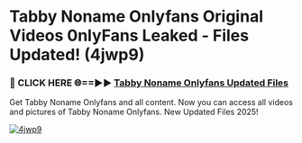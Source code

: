 # Tabby Noname Onlyfans Original Videos 0nlyFans Leaked - Files Updated! (4jwp9)

<h3>🔴 CLICK HERE 🌐==►► <a href="https://tinyurl.com/2jnfzry5" rel="nofollow">Tabby Noname Onlyfans Updated Files</a></h3>

Get Tabby Noname Onlyfans and all content. Now you can access all videos and pictures of Tabby Noname Onlyfans. New Updated Files 2025!

[![4jwp9](https://i.imgur.com/GyGTBgg.gif)](https://tinyurl.com/2jnfzry5)
